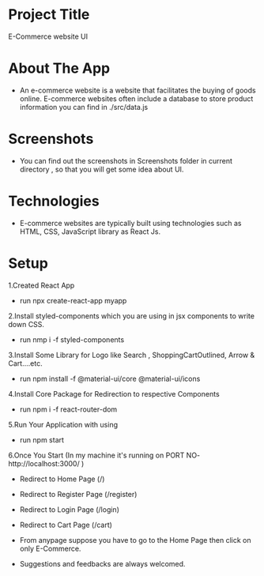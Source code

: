 
# Project Title
  E-Commerce website UI

# About The App
  - An e-commerce website is a website that facilitates the buying  of goods online. E-commerce websites often include a database to store product information you can find in ./src/data.js

# Screenshots
  - You can find out the screenshots in Screenshots folder in current directory , so that you will get some idea about UI. 

# Technologies
  - E-commerce websites are typically built using technologies such as HTML, CSS, JavaScript library as React Js.
  
# Setup

1.Created React App
 - run  npx create-react-app myapp

2.Install styled-components which you are using in jsx components to write down CSS.
 - run  nmp i -f styled-components

3.Install Some Library for Logo like Search , ShoppingCartOutlined, Arrow & Cart....etc.  
  - run  npm install -f @material-ui/core  @material-ui/icons
  
4.Install Core Package for Redirection to respective Components 
  - run  npm i -f react-router-dom

5.Run Your Application with using
  - run  npm start
  
6.Once You Start (In my machine it's running on PORT NO- http://localhost:3000/ )
  - Redirect to Home Page        (/)
  - Redirect to Register Page    (/register)
  - Redirect to Login Page       (/login)
  - Redirect to Cart Page        (/cart)
  - From anypage suppose you have to go to the Home Page then click on only E-Commerce.
  
- Suggestions and feedbacks are always welcomed.

  
 
